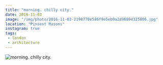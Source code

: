 ```yaml
---
title: "morning. chilly city."
date: 2016-11-03
image: "/img/photo/2016-11-03-2198770e586f9e5eb0a2d96894325806.jpg"
location: "Pinsent Masons"
instagram: true
tags:
 - london
 - architecture
---
```


![morning. chilly city.](/img/photo/2016-11-03-2198770e586f9e5eb0a2d96894325806.jpg)
